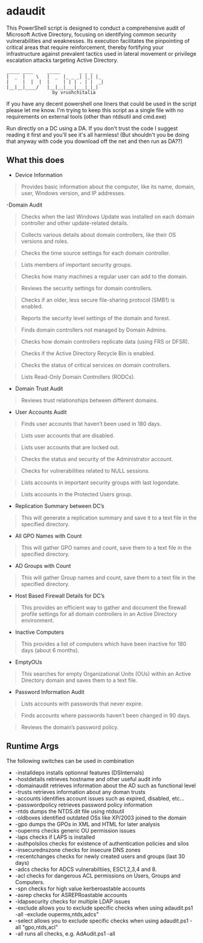 # adaudit
This PowerShell script is designed to conduct a comprehensive audit of Microsoft Active Directory, focusing on identifying common security vulnerabilities and weaknesses. Its execution facilitates the pinpointing of critical areas that require reinforcement, thereby fortifying your infrastructure against prevalent tactics used in lateral movement or privilege escalation attacks targeting Active Directory.
```
_____ ____     _____       _ _ _
|  _  |    \   |  _  |_ _ _| |_| |_
|     |  |  |  |     | | | . | |  _|
|__|__|____/   |__|__|___|___|_|_|
                 by vrushchitalia
```

If you have any decent powershell one liners that could be used in the script please let me know. I'm trying to keep this script as a single file with no requirements on external tools (other than ntdsutil and cmd.exe)

Run directly on a DC using a DA. If you don't trust the code I suggest reading it first and you'll see it's all harmless! (But shouldn't you be doing that anyway with code you download off the net and then run as DA??)

## What this does
 

- Device Information 

> Provides basic information about the computer, like its name, domain, user, Windows version, and IP addresses. 

 

-Domain Audit 

> Checks when the last Windows Update was installed on each domain controller and other update-related details. 

> Collects various details about domain controllers, like their OS versions and roles. 

> Checks the time source settings for each domain controller. 

> Lists members of important security groups. 

> Checks how many machines a regular user can add to the domain. 

> Reviews the security settings for domain controllers. 

> Checks if an older, less secure file-sharing protocol (SMB1) is enabled. 

> Reports the security level settings of the domain and forest. 

> Finds domain controllers not managed by Domain Admins. 

> Checks how domain controllers replicate data (using FRS or DFSR). 

> Checks if the Active Directory Recycle Bin is enabled. 

> Checks the status of critical services on domain controllers. 

> Lists Read-Only Domain Controllers (RODCs). 

- Domain Trust Audit 

> Reviews trust relationships between different domains. 

- User Accounts Audit 

> Finds user accounts that haven’t been used in 180 days. 

> Lists user accounts that are disabled. 

> Lists user accounts that are locked out. 

> Checks the status and security of the Administrator account. 

> Checks for vulnerabilities related to NULL sessions. 

> Lists accounts in important security groups with last logondate. 

> Lists accounts in the Protected Users group. 

- Replication Summary between DC’s 

> This will generate a replication summary and save it to a text file in the specified directory. 
 
- All GPO Names with Count 

> This will gather GPO names and count, save them to a text file in the specified directory. 

- AD Groups with Count 

> This will gather Group names and count, save them to a text file in the specified directory. 

- Host Based Firewall Details for DC’s 

> This provides an efficient way to gather and document the firewall profile settings for all domain controllers in an Active Directory environment. 

- Inactive Computers 

> This provides a list of computers which have been inactive for 180 days (about 6 months). 

- EmptyOUs 

> This searches for empty Organizational Units (OUs) within an Active Directory domain and saves them to a text file. 
 
- Password Information Audit 

> Lists accounts with passwords that never expire. 

> Finds accounts where passwords haven’t been changed in 90 days. 

> Reviews the domain’s password policy. 

## Runtime Args
The following switches can be used in combination
* -installdeps installs optionnal features (DSInternals)
* -hostdetails retrieves hostname and other useful audit info
* -domainaudit retrieves information about the AD such as functional level
* -trusts retrieves information about any doman trusts
* -accounts identifies account issues such as expired, disabled, etc...
* -passwordpolicy retrieves password policy information
* -ntds dumps the NTDS.dit file using ntdsutil
* -oldboxes identified outdated OSs like XP/2003 joined to the domain
* -gpo dumps the GPOs in XML and HTML for later analysis
* -ouperms checks generic OU permission issues
* -laps checks if LAPS is installed
* -authpolsilos checks for existence of authentication policies and silos
* -insecurednszone checks for insecure DNS zones
* -recentchanges checks for newly created users and groups (last 30 days)
* -adcs checks for ADCS vulnerabiltiies, ESC1,2,3,4 and 8.
* -acl checks for dangerous ACL permissions on Users, Groups and Computers. 
* -spn checks for high value kerberoastable accounts 
* -asrep checks for ASREPRoastable accounts
* -ldapsecurity checks for multiple LDAP issues
* -exclude allows you to exclude specific checks when using adaudit.ps1 -all -exclude ouperms,ntds,adcs"
* -select allows you to exclude specific checks when using adaudit.ps1 -all "gpo,ntds,acl"
* -all runs all checks, e.g. AdAudit.ps1 -all
